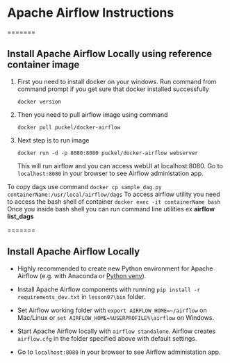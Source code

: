 # Apache Airflow Instructions

=======
## Install Apache Airflow Locally using reference container image


1) First you need to install docker on your windows. Run command from command prompt if you get sure that docker installed successfully
    ```
    docker version
    ```
2) Then you need to pull airflow image using command 
    ```
    docker pull puckel/docker-airflow
    ``` 
3) Next step is to run image 
    ```
    docker run -d -p 8080:8080 puckel/docker-airflow webserver
    ```
    This will run airflow and you can access webUI at localhost:8080. Go to `localhost:8080` in your browser to see Airflow administation app.

To copy dags use command 
    ```
    docker cp sample_dag.py containerName:/usr/local/airflow/dags
    ```
To access airflow utility you need to access the bash shell of container
    ```
    docker exec -it containerName bash
    ``` 
Once you inside bash shell you can run command line utilities ex **airflow list_dags**


=======
## Install Apache Airflow Locally

- Highly recommended to create new Python environment for Apache Airflow (e.g. with Anaconda or [Python venv](https://docs.python.org/3/library/venv.html)).

- Install Apache Airflow components with running `pip install -r requirements_dev.txt` in `lesson07\bin` folder.

- Set Airflow working folder with `export AIRFLOW_HOME=~/airflow` on Mac/Linux or `set AIRFLOW_HOME=%USERPROFILE%\airflow` on Windows.

- Start Apache Airflow locally with `airflow standalone`. Airflow creates `airflow.cfg` in the folder specified above with default settings.

- Go to `localhost:8080` in your browser to see Airflow administation app.

